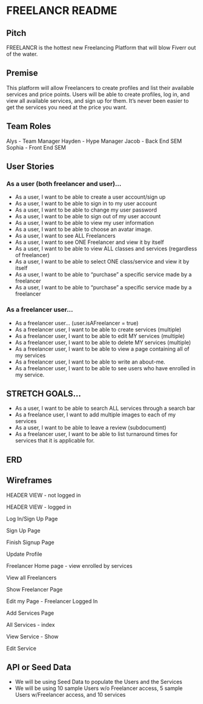 # FREELANCR README
 
## Pitch
 FREELANCR is the hottest new Freelancing Platform that will blow Fiverr out of the water. 

## Premise
This platform will allow Freelancers to create profiles and list their available services and price points. Users will be able to create profiles, log in, and view all available services, and sign up for them. It’s never been easier to get the services you need at the price you want. 
 
## Team Roles
Alys - Team Manager
Hayden - Hype Manager
Jacob - Back End SEM
Sophia - Front End SEM

## User Stories
### As a user (both freelancer and user)…
* As a user, I want to be able to create a user account/sign up
* As a user, I want to be able to sign in to my user account 
* As a user, I want to be able to change my user password 
* As a user, I want to be able to sign out of my user account
* As a user, I want to be able to view my user information
* As a user, I want to be able to choose an avatar image.
* As a user, I want to see ALL Freelancers
* As a user, I want to see ONE Freelancer and view it by itself 
* As a user, I want to be able to view ALL classes and services (regardless of freelancer) 
* As a user, I want to be able to select ONE class/service and view it by itself
* As a user, I want to be able to “purchase” a specific service made by a freelancer
* As a user, I want to be able to “purchase” a specific service made by a freelancer

### As a freelancer user…
* As a freelancer user… (user.isAFreelancer = true)
* As a freelancer user, I want to be able to create services (multiple)
* As a freelancer user, I want to be able to edit MY services (multiple)
* As a freelancer user, I want to be able to delete MY services (multiple)
* As a freelancer user, I want to be able to view a page containing all of my services
* As a freelancer user, I want to be able to write an about-me.
* As a freelancer user, I want to be able to see users who have enrolled in my service.


## STRETCH GOALS…
* As a user, I want to be able to search ALL services through a search bar
* As a freelance user, I want to add multiple images to each of my services
* As a user, I want to be able to leave a review (subdocument)
* As a freelancer user, I want to be able to list turnaround times for services that it is applicable for.

## ERD

 
## Wireframes

HEADER VIEW - not logged in

HEADER VIEW - logged in

Log In/Sign Up Page

Sign Up Page

Finish Signup Page

Update Profile

Freelancer Home page - view enrolled by services

View all Freelancers

Show Freelancer Page

Edit my Page - Freelancer Logged In

Add Services Page

All Services - index

View Service - Show

Edit Service

 

## API or Seed Data
* We will be using Seed Data to populate the Users and the Services
* We will be using 10 sample Users w/o Freelancer access, 5 sample Users w/Freelancer access, and 10 services
